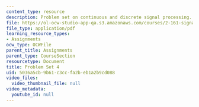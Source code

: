 ```yaml
---
content_type: resource
description: Problem set on continuous and discrete signal processing.
file: https://ol-ocw-studio-app-qa.s3.amazonaws.com/courses/2-161-signal-processing-continuous-and-discrete-fall-2008/5036a5cb9b61c3ccfa2beb1a2b9cd088_ps4.pdf
file_type: application/pdf
learning_resource_types:
- Assignments
ocw_type: OCWFile
parent_title: Assignments
parent_type: CourseSection
resourcetype: Document
title: Problem Set 4
uid: 5036a5cb-9b61-c3cc-fa2b-eb1a2b9cd088
video_files:
  video_thumbnail_file: null
video_metadata:
  youtube_id: null
---
```

